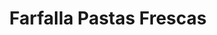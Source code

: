 ---
title: "Farfalla Pastas Frescas"
url: /ciudad-autonoma-de-buenos-aires/farfalla-pastas-frescas/
shop: Pasta
---